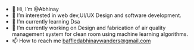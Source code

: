 - 👋 Hi, I’m @Abhinay
- 👀 I’m interested in web dev,UI/UX Design and software development.
- 🌱 I’m currently learning Dsa 
- 🔭 I’m currently working on Design and fabrication of air quality management system for clean room using machine learning algorithms.
- 📫 How to reach me baffledabhinaywanders@gmail.com

<!---
Abhinay2341/Abhinay2341 is a ✨ special ✨ repository because its `README.md` (this file) appears on your GitHub profile.
You can click the Preview link to take a look at your changes.
--->
